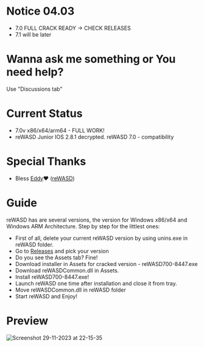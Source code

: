 # Notice 04.03
- 7.0 FULL CRACK READY -> CHECK RELEASES
- 7.1 will be later

# Wanna ask me something or You need help?
Use "Discussions tab"

# Current Status
- 7.0v x86/x64/arm64 - FULL WORK!
- reWASD Junior IOS 2.8.1 decrypted. reWASD 7.0 - compatibility

# Special Thanks
- Bless [Eddy](https://github.com/RedDot-3ND7355)❤️ ([reWASD](https://github.com/RedDot-3ND7355/reWASD))

# Guide
reWASD has are several versions, the version for Windows x86/x64 and Windows ARM Architecture.
Step by step for the littlest ones:
- First of all, delete your current reWASD version by using unins.exe in reWASD folder.
- Go to [Releases](https://github.com/EugeneSunrise/reWASD/releases) and pick your version
- Do you see the Assets tab? Fine!
- Download installer in Assets for cracked version - reWASD700-8447.exe
- Download reWASDCommon.dll in Assets.
- Install reWASD700-8447.exe!
- Launch reWASD one time after installation and close it from tray.
- Move reWASDCommon.dll in reWASD folder
- Start reWASD and Enjoy!

# Preview
![Screenshot 29-11-2023 at 22-15-35](https://github.com/EugeneSunrise/reWASD/assets/56397706/1d3e6290-73b2-4d19-a826-17667841aaed)
